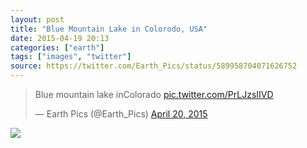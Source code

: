 ```yaml
---
layout: post
title: "Blue Mountain Lake in Colorodo, USA"
date: 2015-04-19 20:13
categories: ["earth"]
tags: ["images", "twitter"]
source: https://twitter.com/Earth_Pics/status/589958704071626752
---
```


<blockquote>
<p>Blue mountain lake inColorado
<a href="http://t.co/PrLJzsIIVD">pic.twitter.com/PrLJzsIIVD</a></p>
&mdash; Earth Pics (@Earth_Pics)
<a href="https://twitter.com/Earth_Pics/status/589958704071626752">April 20, 2015</a>
</blockquote>


![](http://tt.imageshare.s3.amazonaws.com/earth/blue-mountain-lake-in-colorado-usa.jpg)
